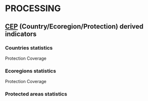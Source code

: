 # PROCESSING 
## [CEP](../README.md) (Country/Ecoregion/Protection) derived indicators

### Countries statistics

Protection Coverage

### Ecoregions statistics

Protection Coverage

### Protected areas statistics




